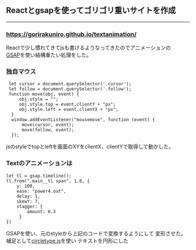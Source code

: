 ## **Reactとgsapを使ってゴリゴリ重いサイトを作成**

***

### https://gorirakuniro.github.io/textanimation/

Reactで少し慣れてきてjsも書けるようなってきたのでアニメーションの<br>
[GSAP](https://greensock.com/gsap/)を使い結構重たい処理をした。

### 独自マウス
```
 let cursor = document.querySelector('.cursor');
 let follow = document.querySelector('.follow');
 function move(obj, event) {
     obj.style = "";
     obj.style.top = event.clientY + "px";
     obj.style.left = event.clientX + "px";
  }
  window.addEventListener("mousemove", function (event) {
      move(cursor, event);
      move(follow, event);
  });
```
jsのstyleでtopとleftを画面のXYをclientX、clientYで取得して動かした。

### Textのアニメーションは
```
let tl = gsap.timeline();
tl.from(".main__tl span", 1.8, {
    y: 100,
    ease: "power4.out",
    delay: 1,
    skewY: 7,
    stagger: {
        amount: 0.3
     }
})
```
GSAPを使い、元のstyleから上記のコードで変換するようにして
変形させた。
<br>
補足として[circletype.js](https://circletype.labwire.ca/)を使い
テキストを円形にした
